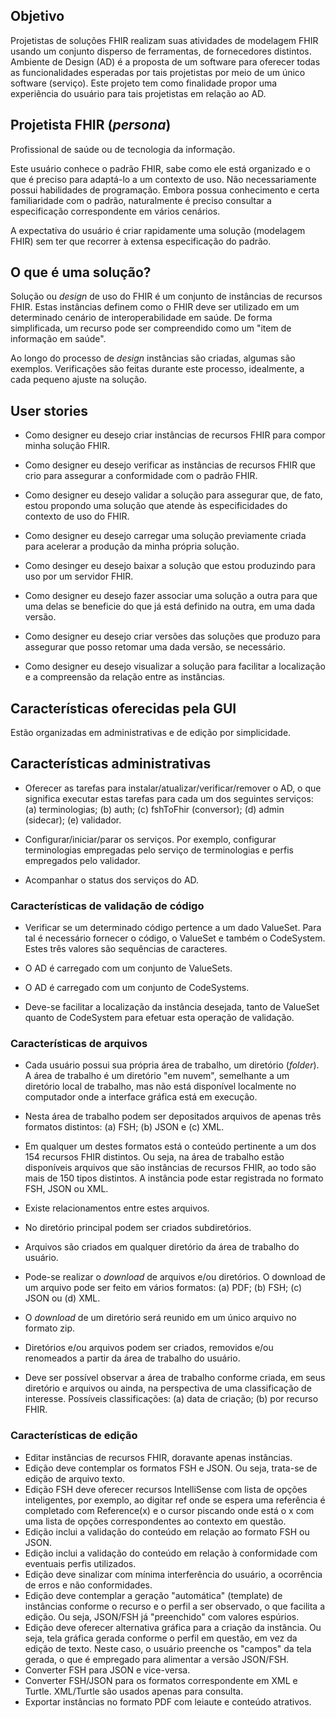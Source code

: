 ## Objetivo

Projetistas de soluções FHIR realizam suas atividades
de modelagem FHIR usando um conjunto disperso de ferramentas, de fornecedores distintos.
Ambiente de Design (AD) é a proposta de um software para oferecer todas as 
funcionalidades esperadas por tais projetistas por meio de um único software (serviço). 
Este projeto tem como finalidade propor uma experiência do usuário para tais
projetistas em relação ao AD.

## Projetista FHIR (_persona_)

Profissional de saúde ou de tecnologia da informação. 

Este usuário conhece o padrão FHIR, sabe como ele está organizado e o que é preciso para adaptá-lo a um contexto de uso.
Não necessariamente possui habilidades de programação. Embora possua conhecimento e certa familiaridade com o padrão, naturalmente é preciso consultar a especificação correspondente em vários cenários. 

A expectativa do usuário é criar rapidamente uma solução (modelagem FHIR) sem ter que recorrer à extensa
especificação do padrão. 

## O que é uma solução?

Solução ou _design_ de uso do FHIR é um conjunto de instâncias de recursos FHIR. 
Estas instâncias definem como o FHIR deve
ser utilizado em um determinado cenário de interoperabilidade em saúde.
De forma simplificada, um recurso pode ser compreendido como um
"item de informação em saúde". 

Ao longo do processo de _design_ instâncias são criadas, algumas são exemplos. 
Verificações são feitas durante este processo, idealmente, a cada pequeno
ajuste na solução.

## User stories

- Como designer eu desejo criar instâncias de recursos FHIR para compor minha solução FHIR.

- Como designer eu desejo verificar as instâncias de recursos FHIR que crio para assegurar a 
conformidade com o padrão FHIR.

- Como designer eu desejo validar a solução para assegurar que, de fato, estou propondo
uma solução que atende às especificidades do contexto de uso do FHIR. 

- Como designer eu desejo carregar uma solução previamente criada para acelerar a produção da minha própria solução.

- Como desinger eu desejo baixar a solução que estou produzindo para uso por um servidor FHIR.

- Como designer eu desejo fazer associar uma solução a outra para que uma delas se beneficie do que
já está definido na outra, em uma dada versão.

- Como designer eu desejo criar versões das soluções que produzo para assegurar que posso retomar 
uma dada versão, se necessário.

- Como designer eu desejo visualizar a solução para facilitar a localização e a compreensão da relação 
entre as instâncias.

## Características oferecidas pela GUI

Estão organizadas em administrativas e de edição por simplicidade.

## Características administrativas

- Oferecer as tarefas para instalar/atualizar/verificar/remover o AD, o que significa executar estas tarefas para cada um dos seguintes serviços: (a) terminologias; (b) auth; (c) fshToFhir (conversor); (d) admin (sidecar); (e) validador.
- Configurar/iniciar/parar os serviços. Por exemplo, configurar terminologias empregadas pelo serviço de terminologias e perfis empregados pelo validador.

- Acompanhar o status dos serviços do AD.

### Características de validação de código

- Verificar se um determinado código pertence a um dado ValueSet. Para tal é necessário fornecer o código, o ValueSet e também o CodeSystem. Estes três valores são sequências de caracteres.

- O AD é carregado com um conjunto de ValueSets.

- O AD é carregado com um conjunto de CodeSystems.

- Deve-se facilitar a localização da instância desejada, tanto de ValueSet quanto de CodeSystem para efetuar esta operação de validação.

### Características de arquivos

- Cada usuário possui sua própria área de trabalho, um diretório (_folder_). A área de trabalho é um diretório "em nuvem", semelhante a um diretório local de trabalho, mas não está disponível localmente no computador onde a interface gráfica está em execução.

- Nesta área de trabalho podem ser depositados arquivos de apenas três formatos distintos: (a) FSH; (b) JSON e (c) XML.

- Em qualquer um destes formatos está o conteúdo pertinente a um dos 154 recursos FHIR distintos. Ou seja, na área de trabalho estão disponíveis arquivos que são instâncias de recursos FHIR, ao todo são mais de 150 tipos distintos. A instância pode estar registrada no formato FSH, JSON ou XML.

- Existe relacionamentos entre estes arquivos.

- No diretório principal podem ser criados subdiretórios.

- Arquivos são criados em qualquer diretório da área de trabalho do usuário.

- Pode-se realizar o _download_ de arquivos e/ou diretórios. O download de um arquivo pode ser feito em vários formatos: (a) PDF; (b) FSH; (c) JSON ou (d) XML.

- O _download_ de um diretório será reunido em um único arquivo no formato zip.

- Diretórios e/ou arquivos podem ser criados, removidos e/ou renomeados a partir da área de trabalho do usuário.

- Deve ser possível observar a área de trabalho conforme criada, em seus diretório e arquivos ou ainda, na perspectiva de uma classificação de interesse. Possíveis classificações: (a) data de criação; (b) por recurso FHIR.

### Características de edição

- Editar instâncias de recursos FHIR, doravante apenas instâncias.
- Edição deve contemplar os formatos FSH e JSON. Ou seja, trata-se
  de edição de arquivo texto.
- Edição FSH deve oferecer recursos IntelliSense com lista de opções inteligentes, por exemplo, ao digitar ref<tab> onde se espera uma referência é completado com Reference(x) e o cursor piscando onde está o x com uma lista de opções correspondentes ao contexto em questão.
- Edição inclui a validação do conteúdo em relação ao formato FSH ou JSON.
- Edição inclui a validação do conteúdo em relação à conformidade com eventuais perfis utilizados.
- Edição deve sinalizar com mínima interferência do usuário, a ocorrência de erros e não conformidades.
- Edição deve contemplar a geração "automática" (template) de instâncias conforme o recurso e o perfil a ser observado, o que facilita a edição. Ou seja, JSON/FSH já "preenchido" com valores espúrios.
- Edição deve oferecer alternativa gráfica para a criação da instância. Ou seja, tela gráfica gerada conforme o perfil em questão, em vez da edição de texto. Neste caso, o usuário preenche os "campos" da tela gerada, o que é empregado para alimentar a versão JSON/FSH.
- Converter FSH para JSON e vice-versa.
- Converter FSH/JSON para os formatos correspondente em XML e Turtle. XML/Turtle são usados apenas para consulta.
- Exportar instâncias no formato PDF com leiaute e conteúdo atrativos.
